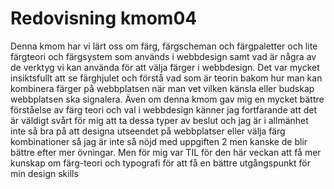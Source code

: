 ---
---
Redovisning kmom04
=========================

Denna kmom har vi lärt oss om färg, färgscheman och färgpaletter och lite färgteori och färgsystem som används i webbdesign samt vad är några av de verktyg vi kan använda för att välja  färger i webbdesign. Det var mycket insiktsfullt att se färghjulet och förstå vad som är teorin bakom hur man kan kombinera färger på webbplatsen när man vet vilken känsla eller budskap webbplatsen ska signalera. Även om denna kmom gav mig en mycket bättre förståelse av färg teori och  val i webbdesign känner jag fortfarande att det är väldigt svårt för mig att ta dessa typer av beslut och jag är i allmänhet inte så bra på att designa utseendet på webbplatser eller välja färg kombinationer så jag är inte så nöjd med uppgiften 2 men kanske de blir bättre efter mer övningar. Men för mig var TIL för den här veckan att få mer kunskap om färg-teori och typografi för att få en bättre utgångspunkt för min design skills
